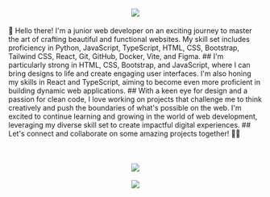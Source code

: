 <h1 align="center">
    <img src="https://readme-typing-svg.herokuapp.com/?font=Righteous&size=35&center=true&vCenter=true&width=500&height=70&duration=4000&lines=Hello+Developers+👋;+I'm+Amin+Sheikh!;glad+you+are+heare+💙;" />
</h1>
👋 Hello there! I'm a junior web developer on an exciting journey to master the art of crafting beautiful and functional websites. My skill set includes proficiency in Python, JavaScript, TypeScript, HTML, CSS, Bootstrap, Tailwind CSS, React, Git, GitHub, Docker, Vite, and Figma.
##
I'm particularly strong in HTML, CSS, Bootstrap, and JavaScript, where I can bring designs to life and create engaging user interfaces. I'm also honing my skills in React and TypeScript, aiming to become even more proficient in building dynamic web applications.
##
With a keen eye for design and a passion for clean code, I love working on projects that challenge me to think creatively and push the boundaries of what's possible on the web. I'm excited to continue learning and growing in the world of web development, leveraging my diverse skill set to create impactful digital experiences.
##
<br />
Let's connect and collaborate on some amazing projects together! 🚀✨
<br/>
<br />
<br />
<br />
<div align="center">
    <img src="https://skillicons.dev/icons?i=py,js,ts,html,css,react,bootstrap,tailwind" />
  <br />
  <br />
    <img src="https://skillicons.dev/icons?i=git,github,docker,vite,ae,ps,pr,figma" />
</div>
